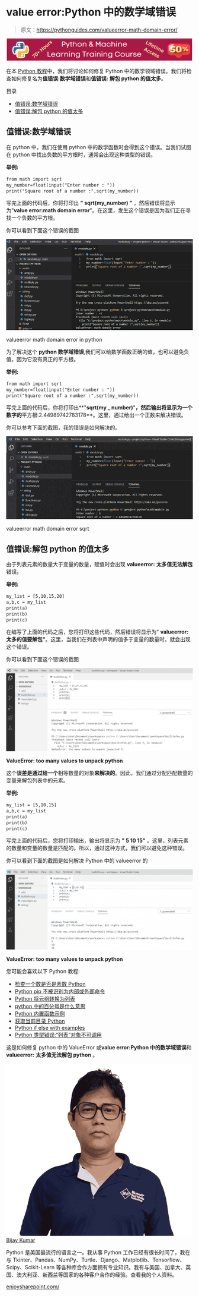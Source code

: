 # value error:Python 中的数学域错误

> 原文：<https://pythonguides.com/valueerror-math-domain-error/>

[![Python & Machine Learning training courses](img/49ec9c6da89a04c9f45bab643f8c765c.png)](https://sharepointsky.teachable.com/p/python-and-machine-learning-training-course)

在本 [Python 教程](https://pythonguides.com/python-download-and-installation/)中，我们将讨论如何修复 Python 中的数学领域错误。我们将检查如何修复名为**值错误:数学域错误**和**值错误:** **解包 python 的值太多**。

目录

[](#)

*   [值错误:数学域错误](#ValueError_math_domain_error "ValueError: math domain error")
*   [值错误:解包 python 的值太多](#ValueError_too_many_values_to_unpack_python "ValueError: too many values to unpack python")

## 值错误:数学域错误

在 python 中，我们在使用 python 中的数学函数时会得到这个错误。当我们试图在 python 中找出负数的平方根时，通常会出现这种类型的错误。

**举例:**

```
from math import sqrt
my_number=float(input("Enter number : "))
print("Square root of a number :",sqrt(my_number))
```

写完上面的代码后，你将打印出 **" sqrt(my_number) "** ，然后错误将显示为"**value error:math domain error**"。在这里，发生这个错误是因为我们正在寻找一个负数的平方根。

你可以看到下面这个错误的截图

![valueerror math domain error in python](img/b4dbb58feae29da7771b8b43b6067f1f.png "valueerror math domain error in python")

valueerror math domain error in python

为了解决这个 **python 数学域错误**,我们可以给数学函数正确的值，也可以避免负值，因为它没有真正的平方根。

**举例:**

```
from math import sqrt
my_number=float(input("Enter number : "))
print("Square root of a number :",sqrt(my_number))
```

写完上面的代码后，你将打印出**"**sqrt(my _ number)**"**，然后输出将显示为一个数字的**平方根:2.44989742783178**。这里，通过给出一个正数来解决错误。

你可以参考下面的截图，我的错误是如何解决的。

![valueerror math domain error sqrt ](img/8bd3c90ccc45b3cd0a7214bd4e57682a.png "valueerror math domain error sqrt")

valueerror math domain error sqrt

## **值错误:解包 python** 的值太多

由于列表元素的数量大于变量的数量，赋值时会出现 **valueerror:** **太多值无法解包**错误。

**举例:**

```
my_list = [5,10,15,20]
a,b,c = my_list
print(a)
print(b)
print(c)
```

在编写了上面的代码之后，您将打印这些代码，然后错误将显示为" **valueerror:太多的值要解包"**。这里，当我们在列表中声明的值多于变量的数量时，就会出现这个错误。

你可以看到下面这个错误的截图

![ValueError: too many values to unpack python](img/8045a21ecdae9ef4d8c7db643e389386.png "ValueError too many values to unpack python")

**ValueError: too many values to unpack python**

这个**误差是通过给一个**相等数量的对象**来解决的**。因此，我们通过分配匹配数量的变量来解包列表中的元素。

**举例:**

```
my_list = [5,10,15]
a,b,c = my_list
print(a)
print(b)
print(c)
```

写完上面的代码后，您将打印输出，输出将显示为 **" 5 10 15"** 。这里，列表元素的数量和变量的数量是匹配的。所以，通过这种方式，我们可以避免这种错误。

你可以看到下面的截图是如何解决 Python 中的 valueerror 的

![too many values to unpack python](img/a51a49229cc51000971ac800d4158c07.png "too many values to unpack python")

**ValueError: too many values to unpack python**

您可能会喜欢以下 Python 教程:

*   [检查一个数是否是素数 Python](https://pythonguides.com/check-if-a-number-is-a-prime-python/)
*   [Python pip 不被识别为内部或外部命令](https://pythonguides.com/python-pip-is-not-recognized/)
*   [Python 将元组转换为列表](https://pythonguides.com/python-convert-tuple-to-list/)
*   [python 中的百分号是什么意思](https://pythonguides.com/percent-sign-mean-in-python/)
*   [Python 内置函数示例](https://pythonguides.com/python-built-in-functions/)
*   [获取当前目录 Python](https://pythonguides.com/get-current-directory-python/)
*   [Python if else with examples](https://pythonguides.com/python-if-else/)
*   [Python 类型错误:“列表”对象不可调用](https://pythonguides.com/python-typeerror-list-object-is-not-callable/)

这是如何修复 python 中的 ValueError 或**value error:Python 中的数学域错误**和 **valueerror:** **太多值无法解包 python** 。

![Bijay Kumar MVP](img/9cb1c9117bcc4bbbaba71db8d37d76ef.png "Bijay Kumar MVP")[Bijay Kumar](https://pythonguides.com/author/fewlines4biju/)

Python 是美国最流行的语言之一。我从事 Python 工作已经有很长时间了，我在与 Tkinter、Pandas、NumPy、Turtle、Django、Matplotlib、Tensorflow、Scipy、Scikit-Learn 等各种库合作方面拥有专业知识。我有与美国、加拿大、英国、澳大利亚、新西兰等国家的各种客户合作的经验。查看我的个人资料。

[enjoysharepoint.com/](https://enjoysharepoint.com/)[](https://www.facebook.com/fewlines4biju "Facebook")[](https://www.linkedin.com/in/fewlines4biju/ "Linkedin")[](https://twitter.com/fewlines4biju "Twitter")